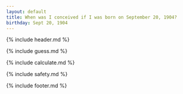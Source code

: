 ```yaml
---
layout: default
title: When was I conceived if I was born on September 20, 1904?
birthday: Sept 20, 1904
---
```


{% include header.md %}

{% include guess.md %}

{% include calculate.md %}

{% include safety.md %}

{% include footer.md %}



